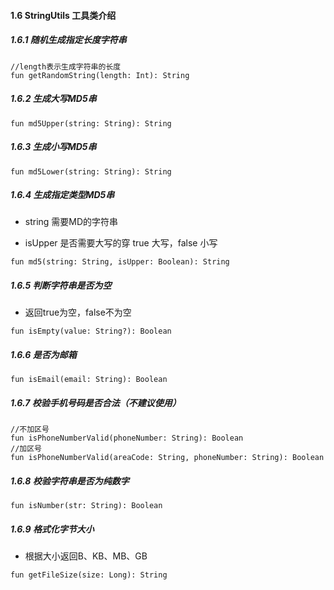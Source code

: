 #### 1.6 StringUtils 工具类介绍

##### 1.6.1   随机生成指定长度字符串

```
//length表示生成字符串的长度
fun getRandomString(length: Int): String  
```

##### 1.6.2 生成大写MD5串

```
fun md5Upper(string: String): String 
```

##### 1.6.3 生成小写MD5串

```
fun md5Lower(string: String): String 
```

##### 1.6.4 生成指定类型MD5串

- string 需要MD的字符串

- isUpper 是否需要大写的穿 true 大写，false 小写

```
fun md5(string: String, isUpper: Boolean): String 
```

##### 1.6.5 判断字符串是否为空

- 返回true为空，false不为空

```
fun isEmpty(value: String?): Boolean
```

##### 1.6.6 是否为邮箱

```
fun isEmail(email: String): Boolean
```

##### 1.6.7 校验手机号码是否合法（不建议使用）

```
//不加区号
fun isPhoneNumberValid(phoneNumber: String): Boolean
//加区号
fun isPhoneNumberValid(areaCode: String, phoneNumber: String): Boolean
```

##### 1.6.8 校验字符串是否为纯数字

```
fun isNumber(str: String): Boolean 
```

##### 1.6.9 格式化字节大小

- 根据大小返回B、KB、MB、GB

```
fun getFileSize(size: Long): String 
```